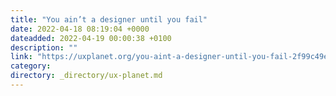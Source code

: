 ```yaml
---
title: "You ain’t a designer until you fail"
date: 2022-04-18 08:19:04 +0000
dateadded: 2022-04-19 00:00:38 +0100
description: ""
link: "https://uxplanet.org/you-aint-a-designer-until-you-fail-2f99c49e0c17?source=rss----819cc2aaeee0---4"
category:
directory: _directory/ux-planet.md
---
```

